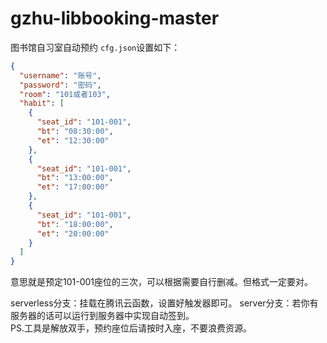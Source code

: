 # gzhu-libbooking-master
图书馆自习室自动预约
`cfg.json`设置如下：  
```json
{
  "username": "账号",
  "password": "密码",
  "room": "101或者103",
  "habit": [
    {
      "seat_id": "101-001",
      "bt": "08:30:00",
      "et": "12:30:00"
    },
    {
      "seat_id": "101-001",
      "bt": "13:00:00",
      "et": "17:00:00"
    },
    {
      "seat_id": "101-001",
      "bt": "18:00:00",
      "et": "20:00:00"
    }
  ]
}
```
意思就是预定101-001座位的三次，可以根据需要自行删减。但格式一定要对。  

serverless分支：挂载在腾讯云函数，设置好触发器即可。
server分支：若你有服务器的话可以运行到服务器中实现自动签到。  
PS.工具是解放双手，预约座位后请按时入座，不要浪费资源。  
